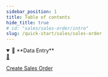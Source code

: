 ```yaml
---
sidebar_position: 1
title: Table of contents
hide_title: true 
# id: "sales/sales-order/intro"
slug: /quick-start/sales/sales-order 
---
```



<details open>
  <summary>📘 **Data Entry**</summary>
  <div class="details-content">
  
  <a href="./create-sales-order" class="card-link">
      <div class="card3">
        <div class="icon">📄️</div>
          <div class="text">
          <p>Create Sales Order</p>
          </div>
      </div>
    </a> 

  </div>
</details>

<!-- <details  class="advanced-details">
  <summary>🚀 **Advanced**</summary>
  <div  class="details-content">
  <a href="./create-invoice" class="card-link" >
    <div class="card3">
      <div class="icon">📄️</div>
        <div class="text">
          <p>Pending</p>
        </div>
    </div>
  </a>

   
  </div>
</details> -->
